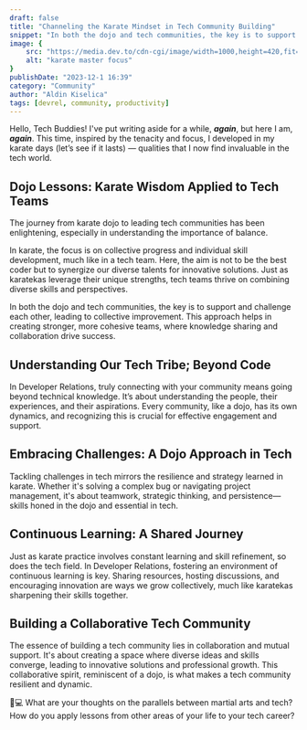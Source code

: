 ```yaml
---
draft: false
title: "Channeling the Karate Mindset in Tech Community Building"
snippet: "In both the dojo and tech communities, the key is to support and challenge each other, leading to collective improvement. This approach helps in creating stronger, more cohesive teams, where knowledge sharing and collaboration drive success."
image: {
    src: "https://media.dev.to/cdn-cgi/image/width=1000,height=420,fit=cover,gravity=auto,format=auto/https%3A%2F%2Fdev-to-uploads.s3.amazonaws.com%2Fuploads%2Farticles%2F597sa54n9p8abiq405hz.jpg",
    alt: "karate master focus"
}
publishDate: "2023-12-1 16:39"
category: "Community"
author: "Aldin Kiselica"
tags: [devrel, community, productivity]
---
```


Hello, Tech Buddies!
I've put writing aside for a while, **_again_**, but here I am, **_again_**. This time, inspired by the tenacity and focus, I developed in my karate days (let’s see if it lasts) — qualities that I now find invaluable in the tech world.

## Dojo Lessons: Karate Wisdom Applied to Tech Teams
The journey from karate dojo to leading tech communities has been enlightening, especially in understanding the importance of balance.

In karate, the focus is on collective progress and individual skill development, much like in a tech team. Here, the aim is not to be the best coder but to synergize our diverse talents for innovative solutions. Just as karatekas leverage their unique strengths, tech teams thrive on combining diverse skills and perspectives.

In both the dojo and tech communities, the key is to support and challenge each other, leading to collective improvement. This approach helps in creating stronger, more cohesive teams, where knowledge sharing and collaboration drive success.

## Understanding Our Tech Tribe; Beyond Code
In Developer Relations, truly connecting with your community means going beyond technical knowledge. It’s about understanding the people, their experiences, and their aspirations. Every community, like a dojo, has its own dynamics, and recognizing this is crucial for effective engagement and support.

## Embracing Challenges: A Dojo Approach in Tech
Tackling challenges in tech mirrors the resilience and strategy learned in karate. Whether it's solving a complex bug or navigating project management, it's about teamwork, strategic thinking, and persistence—skills honed in the dojo and essential in tech.

## Continuous Learning: A Shared Journey
Just as karate practice involves constant learning and skill refinement, so does the tech field. In Developer Relations, fostering an environment of continuous learning is key. Sharing resources, hosting discussions, and encouraging innovation are ways we grow collectively, much like karatekas sharpening their skills together.

## Building a Collaborative Tech Community
The essence of building a tech community lies in collaboration and mutual support. It's about creating a space where diverse ideas and skills converge, leading to innovative solutions and professional growth. This collaborative spirit, reminiscent of a dojo, is what makes a tech community resilient and dynamic.

🥋💻 What are your thoughts on the parallels between martial arts and tech? How do you apply lessons from other areas of your life to your tech career?